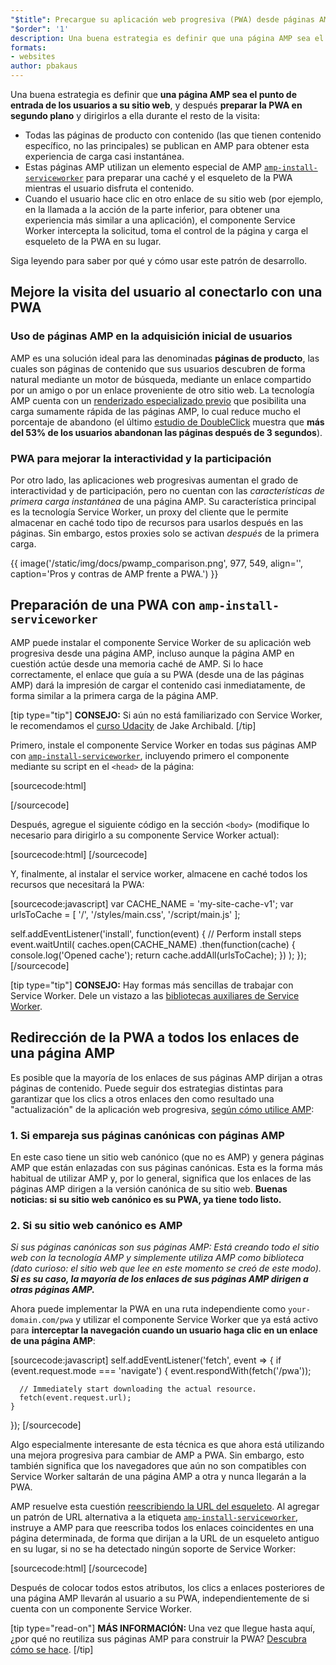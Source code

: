 ```yaml
---
"$title": Precargue su aplicación web progresiva (PWA) desde páginas AMP
"$order": '1'
description: Una buena estrategia es definir que una página AMP sea el punto de entrada de los usuarios a su sitio web, y después preparar la PWA en segundo plano y dirigirlos a...
formats:
- websites
author: pbakaus
---
```


Una buena estrategia es definir que **una página AMP sea el punto de entrada de los usuarios a su sitio web**, y después **preparar la PWA en segundo plano** y dirigirlos a ella durante el resto de la visita:

- Todas las páginas de producto con contenido (las que tienen contenido específico, no las principales) se publican en AMP para obtener esta experiencia de carga casi instantánea.
- Estas páginas AMP utilizan un elemento especial de AMP [`amp-install-serviceworker`](../../../documentation/components/reference/amp-install-serviceworker.md) para preparar una caché y el esqueleto de la PWA mientras el usuario disfruta el contenido.
- Cuando el usuario hace clic en otro enlace de su sitio web (por ejemplo, en la llamada a la acción de la parte inferior, para obtener una experiencia más similar a una aplicación), el componente Service Worker intercepta la solicitud, toma el control de la página y carga el esqueleto de la PWA en su lugar.

Siga leyendo para saber por qué y cómo usar este patrón de desarrollo.

## Mejore la visita del usuario al conectarlo con una PWA

### Uso de páginas AMP en la adquisición inicial de usuarios

AMP es una solución ideal para las denominadas **páginas de producto**, las cuales son páginas de contenido que sus usuarios descubren de forma natural mediante un motor de búsqueda, mediante un enlace compartido por un amigo o por un enlace proveniente de otro sitio web. La tecnología AMP cuenta con un [renderizado especializado previo](../../../about/how-amp-works.html) que posibilita una carga sumamente rápida de las páginas AMP, lo cual reduce mucho el porcentaje de abandono (el último [estudio de DoubleClick](https://www.doubleclickbygoogle.com/articles/mobile-speed-matters/) muestra que **más del 53% de los usuarios abandonan las páginas después de 3 segundos**).

### PWA para mejorar la interactividad y la participación

Por otro lado, las aplicaciones web progresivas aumentan el grado de interactividad y de participación, pero no cuentan con las *características de primera carga instantánea* de una página AMP. Su característica principal es la tecnología Service Worker, un proxy del cliente que le permite almacenar en caché todo tipo de recursos para usarlos después en las páginas. Sin embargo, estos proxies solo se activan *después* de la primera carga.

{{ image('/static/img/docs/pwamp_comparison.png', 977, 549, align='', caption='Pros y contras de AMP frente a PWA.') }}

## Preparación de una PWA con `amp-install-serviceworker`

AMP puede instalar el componente Service Worker de su aplicación web progresiva desde una página AMP, incluso aunque la página AMP en cuestión actúe desde una memoria caché de AMP. Si lo hace correctamente, el enlace que guía a su PWA (desde una de las páginas AMP) dará la impresión de cargar el contenido casi inmediatamente, de forma similar a la primera carga de la página AMP.

[tip type="tip"] <strong>CONSEJO:</strong> Si aún no está familiarizado con Service Worker, le recomendamos el [curso Udacity](https://www.udacity.com/course/offline-web-applications--ud899) de Jake Archibald. [/tip]

Primero, instale el componente Service Worker en todas sus páginas AMP con [`amp-install-serviceworker`](../../../documentation/components/reference/amp-install-serviceworker.md), incluyendo primero el componente mediante su script en el `<head>` de la página:

[sourcecode:html]
<script async custom-element="amp-install-serviceworker"
  src="https://cdn.ampproject.org/v0/amp-install-serviceworker-0.1.js"></script>
[/sourcecode]

Después, agregue el siguiente código en la sección `<body>` (modifique lo necesario para dirigirlo a su componente Service Worker actual):

[sourcecode:html]
<amp-install-serviceworker
      src="https://www.your-domain.com/serviceworker.js"
      layout="nodisplay">
</amp-install-serviceworker>
[/sourcecode]

Y, finalmente, al instalar el service worker, almacene en caché todos los recursos que necesitará la PWA:

[sourcecode:javascript]
var CACHE_NAME = 'my-site-cache-v1';
var urlsToCache = [
  '/',
  '/styles/main.css',
  '/script/main.js'
];

self.addEventListener('install', function(event) {
  // Perform install steps
  event.waitUntil(
    caches.open(CACHE_NAME)
      .then(function(cache) {
        console.log('Opened cache');
        return cache.addAll(urlsToCache);
      })
  );
});
[/sourcecode]

[tip type="tip"] <strong>CONSEJO:</strong> Hay formas más sencillas de trabajar con Service Worker. Dele un vistazo a las [bibliotecas auxiliares de Service Worker](https://github.com/GoogleChrome/sw-helpers).

## Redirección de la PWA a todos los enlaces de una página AMP

Es posible que la mayoría de los enlaces de sus páginas AMP dirijan a otras páginas de contenido. Puede seguir dos estrategias distintas para garantizar que los clics a otros enlaces den como resultado una "actualización" de la aplicación web progresiva, [según cómo utilice AMP](../../../documentation/guides-and-tutorials/optimize-measure/discovery.md):

### 1. Si empareja sus páginas canónicas con páginas AMP

En este caso tiene un sitio web canónico (que no es AMP) y genera páginas AMP que están enlazadas con sus páginas canónicas. Esta es la forma más habitual de utilizar AMP y, por lo general, significa que los enlaces de las páginas AMP dirigen a la versión canónica de su sitio web. **Buenas noticias: si su sitio web canónico es su PWA, ya tiene todo listo.**

### 2. Si su sitio web canónico es AMP

*Si sus páginas canónicas *son* sus páginas AMP: Está creando todo el sitio web con la tecnología AMP y simplemente utiliza AMP como biblioteca (dato curioso: el sitio web que lee en este momento se creó de este modo). **Si es su caso, la mayoría de los enlaces de sus páginas AMP dirigen a otras páginas AMP.***

Ahora puede implementar la PWA en una ruta independiente como `your-domain.com/pwa` y utilizar el componente Service Worker que ya está activo para **interceptar la navegación cuando un usuario haga clic en un enlace de una página AMP**:

[sourcecode:javascript]
self.addEventListener('fetch', event => {
    if (event.request.mode === 'navigate') {
      event.respondWith(fetch('/pwa'));

      // Immediately start downloading the actual resource.
      fetch(event.request.url);
    }

});
[/sourcecode]

Algo especialmente interesante de esta técnica es que ahora está utilizando una mejora progresiva para cambiar de AMP a PWA. Sin embargo, esto también significa que los navegadores que aún no son compatibles con Service Worker saltarán de una página AMP a otra y nunca llegarán a la PWA.

AMP resuelve esta cuestión [reescribiendo la URL del esqueleto](../../../documentation/components/reference/amp-install-serviceworker.md#shell-url-rewrite). Al agregar un patrón de URL alternativa a la etiqueta [`amp-install-serviceworker`](../../../documentation/components/reference/amp-install-serviceworker.md), instruye a AMP para que reescriba todos los enlaces coincidentes en una página determinada, de forma que dirijan a la URL de un esqueleto antiguo en su lugar, si no se ha detectado ningún soporte de Service Worker:

[sourcecode:html]
<amp-install-serviceworker
      src="https://www.your-domain.com/serviceworker.js"
      layout="nodisplay"
      data-no-service-worker-fallback-url-match=".*"
      data-no-service-worker-fallback-shell-url="https://www.your-domain.com/pwa">
</amp-install-serviceworker>
[/sourcecode]

Después de colocar todos estos atributos, los clics a enlaces posteriores de una página AMP llevarán al usuario a su PWA, independientemente de si cuenta con un componente Service Worker.

[tip type="read-on"] <strong>MÁS INFORMACIÓN: </strong> Una vez que llegue hasta aquí, ¿por qué no reutiliza sus páginas AMP para construir la PWA? [Descubra cómo se hace](amp-in-pwa.md). [/tip]
